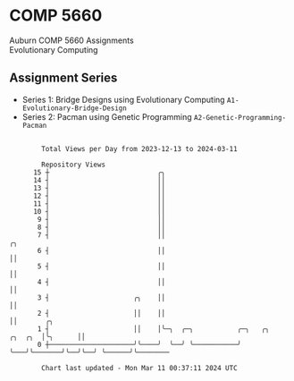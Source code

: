 # COMP 5660
Auburn COMP 5660 Assignments  
Evolutionary Computing

## Assignment Series
- Series 1: Bridge Designs using Evolutionary Computing `A1-Evolutionary-Bridge-Design`
- Series 2: Pacman using Genetic Programming `A2-Genetic-Programming-Pacman`

```

        Total Views per Day from 2023-12-13 to 2024-03-11

        Repository Views
      15 ┼                           ╭╮
      14 ┤                           ││
      13 ┤                           ││
      12 ┤                           ││
      11 ┤                           ││
      10 ┤                           ││
       9 ┤                           ││
       8 ┤                           ││
       7 ┤                           ││                                         ╭╮
       6 ┤                           ││                                         ││
       5 ┤                           ││                                         ││
       4 ┤                           ││                                         ││
       3 ┤                     ╭╮    ││                                         ││
       2 ┤                     ││    ││                                         ││       ╭╮
       1 ┤                     ││    │╰─╮  ╭─╮           ╭─╮   ╭╮       ╭╮  ╭╮  │╰╮      ││
       0 ┼─────────────────────╯╰────╯  ╰──╯ ╰───────────╯ ╰───╯╰───────╯╰──╯╰──╯ ╰──────╯╰────────

        Chart last updated - Mon Mar 11 00:37:11 2024 UTC
        
```
